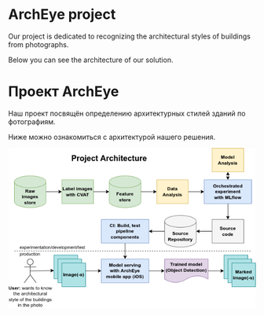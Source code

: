 # ArchEye project

Our project is dedicated to recognizing the architectural styles of buildings from photographs. 

Below you can see the architecture of our solution.

# Проект ArchEye

Наш проект посвящён определению архитектурных стилей зданий по фотографиям.

Ниже можно ознакомиться с архитектурой нашего решения.

![Scheme](./images/project_scheme.png)
